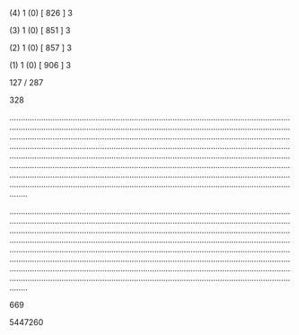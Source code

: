 (4) 1 (0) [ 826 ] 3 


(3) 1 (0) [ 851 ] 3 


(2) 1 (0) [ 857 ] 3 


(1) 1 (0) [ 906 ] 3 


127 / 287 


328 


........................................................................................................................................................................................................................................................................................................................................................................................................................................................................................................................................................................................................................................................................................................................................................................................................................................................................................................................................................................................................................................ 


 


........................................................................................................................................................................................................................................................................................................................................................................................................................................................................................................................................................................................................................................................................................................................................................................................................................................................................................................................................................................................................................................ 


 


669 


5447260 



